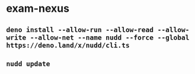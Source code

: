 # exam-nexus

## `deno install --allow-run --allow-read --allow-write --allow-net --name nudd --force --global https://deno.land/x/nudd/cli.ts`
## `nudd update`

